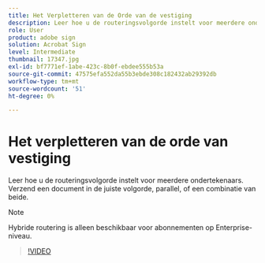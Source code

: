 ```yaml
---
title: Het Verpletteren van de Orde van de vestiging
description: Leer hoe u de routeringsvolgorde instelt voor meerdere ondertekenaars
role: User
product: adobe sign
solution: Acrobat Sign
level: Intermediate
thumbnail: 17347.jpg
exl-id: bf7771ef-1abe-423c-8b0f-ebdee555b53a
source-git-commit: 47575efa552da55b3ebde308c182432ab29392db
workflow-type: tm+mt
source-wordcount: '51'
ht-degree: 0%

---
```


# Het verpletteren van de orde van vestiging

Leer hoe u de routeringsvolgorde instelt voor meerdere ondertekenaars. Verzend een document in de juiste volgorde, parallel, of een combinatie van beide.

>[!NOTE]
>
>Hybride routering is alleen beschikbaar voor abonnementen op Enterprise-niveau.

>[!VIDEO](https://video.tv.adobe.com/v/17347?hidetitle=true)
